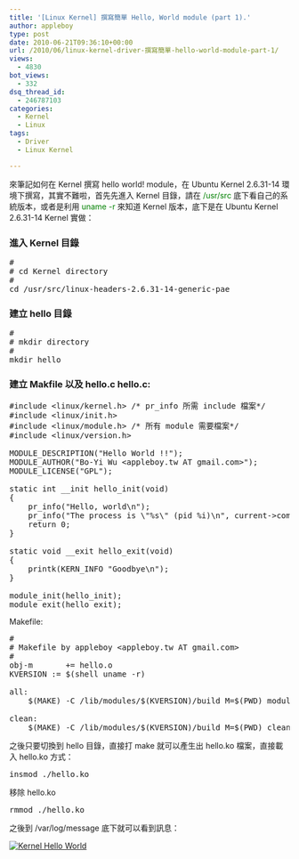 ```yaml
---
title: '[Linux Kernel] 撰寫簡單 Hello, World module (part 1).'
author: appleboy
type: post
date: 2010-06-21T09:36:10+00:00
url: /2010/06/linux-kernel-driver-撰寫簡單-hello-world-module-part-1/
views:
  - 4830
bot_views:
  - 332
dsq_thread_id:
  - 246787103
categories:
  - Kernel
  - Linux
tags:
  - Driver
  - Linux Kernel

---
```

來筆記如何在 Kernel 撰寫 hello world! module，在 Ubuntu Kernel 2.6.31-14 環境下撰寫，其實不難啦，首先先進入 Kernel 目錄，請在 <span style="color:green">/usr/src</span> 底下看自己的系統版本，或者是利用 <span style="color:green">uname -r</span> 來知道 Kernel 版本，底下是在 Ubuntu Kernel 2.6.31-14 Kernel 實做： 

### 進入 Kernel 目錄

<pre class="brush: bash; title: ; notranslate" title="">#
# cd Kernel directory
#
cd /usr/src/linux-headers-2.6.31-14-generic-pae</pre>

### 建立 hello 目錄

<pre class="brush: bash; title: ; notranslate" title="">#
# mkdir directory
#
mkdir hello</pre>

### 建立 Makfile 以及 hello.c hello.c: 

<pre class="brush: cpp; title: ; notranslate" title="">#include &lt;linux/kernel.h> /* pr_info 所需 include 檔案*/
#include &lt;linux/init.h>
#include &lt;linux/module.h> /* 所有 module 需要檔案*/
#include &lt;linux/version.h>

MODULE_DESCRIPTION("Hello World !!");
MODULE_AUTHOR("Bo-Yi Wu &lt;appleboy.tw AT gmail.com>");
MODULE_LICENSE("GPL");

static int __init hello_init(void)
{
    pr_info("Hello, world\n");
    pr_info("The process is \"%s\" (pid %i)\n", current->comm, current->pid);
    return 0;
}

static void __exit hello_exit(void)
{
    printk(KERN_INFO "Goodbye\n");
}

module_init(hello_init);
module_exit(hello_exit);</pre> Makefile: 

<pre class="brush: bash; title: ; notranslate" title="">#
# Makefile by appleboy &lt;appleboy.tw AT gmail.com>
#
obj-m       += hello.o
KVERSION := $(shell uname -r)

all:
    $(MAKE) -C /lib/modules/$(KVERSION)/build M=$(PWD) modules

clean:
    $(MAKE) -C /lib/modules/$(KVERSION)/build M=$(PWD) clean</pre> 之後只要切換到 hello 目錄，直接打 make 就可以產生出 hello.ko 檔案，直接載入 hello.ko 方式： 

<pre class="brush: bash; title: ; notranslate" title="">insmod ./hello.ko</pre> 移除 hello.ko 

<pre class="brush: bash; title: ; notranslate" title="">rmmod ./hello.ko</pre> 之後到 /var/log/message 底下就可以看到訊息： 

[<img src="https://i0.wp.com/farm5.static.flickr.com/4068/4719816041_ffa47ac6d5.jpg?resize=500%2C136&#038;ssl=1" alt="Kernel Hello World" data-recalc-dims="1" />][1]

 [1]: https://www.flickr.com/photos/appleboy/4719816041/ "Flickr 上 appleboy46 的 Kernel Hello World"